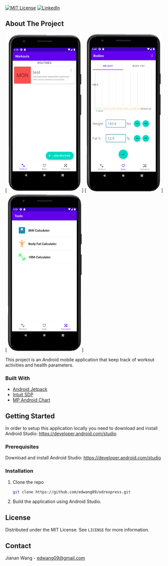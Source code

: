 <!--
*** This readme file was created based on the Template from https://github.com/othneildrew/Best-README-Template
-->



<!-- PROJECT SHIELDS -->
<!--
*** I'm using markdown "reference style" links for readability.
*** Reference links are enclosed in brackets [ ] instead of parentheses ( ).
*** See the bottom of this document for the declaration of the reference variables
*** for contributors-url, forks-url, etc. This is an optional, concise syntax you may use.
*** https://www.markdownguide.org/basic-syntax/#reference-style-links
-->
<!-- [![Contributors][contributors-shield]][contributors-url]
[![Forks][forks-shield]][forks-url]
[![Stargazers][stars-shield]][stars-url]
[![Issues][issues-shield]][issues-url] -->
[![MIT License][license-shield]][license-url]
[![LinkedIn][linkedin-shield]][linkedin-url]


<!-- ABOUT THE PROJECT -->
## About The Project

[![Product Name Screen Shot][product-screenshot1]]
[![Product Name Screen Shot][product-screenshot2]]
[![Product Name Screen Shot][product-screenshot3]]

This project is an Android mobile application that keep track of workout activities and health parameters. 


### Built With

* [Android Jetpack](https://developer.android.com/jetpack)
* [Intuit SDP](https://github.com/intuit/sdp)
* [MP Android Chart](https://github.com/PhilJay/MPAndroidChart)



<!-- GETTING STARTED -->
## Getting Started

In order to setup this application locally you need to download and install Android Studio:
https://developer.android.com/studio

### Prerequisites

Download and install Android Studio: https://developer.android.com/studio

### Installation

1. Clone the repo
   ```sh
   git clone https://github.com/edwang09/odrexpress.git
   ```
2. Build the application using Android Studio. 



<!-- LICENSE -->
## License

Distributed under the MIT License. See `LICENSE` for more information.



<!-- CONTACT -->
## Contact

Jianan Wang - edwang09@gmail.com







[license-shield]: https://img.shields.io/github/license/othneildrew/Best-README-Template.svg?style=for-the-badge
[license-url]: https://github.com/othneildrew/Best-README-Template/blob/master/LICENSE.txt
[linkedin-shield]: https://img.shields.io/badge/-LinkedIn-black.svg?style=for-the-badge&logo=linkedin&colorB=555
[linkedin-url]: https://www.linkedin.com/in/wangjianan/
[product-screenshot1]: screenshot1.png
[product-screenshot2]: screenshot2.png
[product-screenshot3]: screenshot3.png